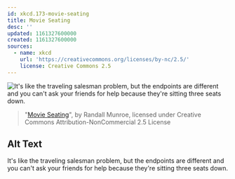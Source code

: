 ```yaml
---
id: xkcd.173-movie-seating
title: Movie Seating
desc: ''
updated: 1161327600000
created: 1161327600000
sources:
  - name: xkcd
    url: 'https://creativecommons.org/licenses/by-nc/2.5/'
    license: Creative Commons 2.5
---
```

![It's like the traveling salesman problem, but the endpoints are different and you can't ask your friends for help because they're sitting three seats down.](https://imgs.xkcd.com/comics/movie_seating.png)
> "[Movie Seating](https://xkcd.com/173/)", by Randall Munroe, licensed under Creative Commons Attribution-NonCommercial 2.5 License

## Alt Text
It's like the traveling salesman problem, but the endpoints are different and you can't ask your friends for help because they're sitting three seats down.

